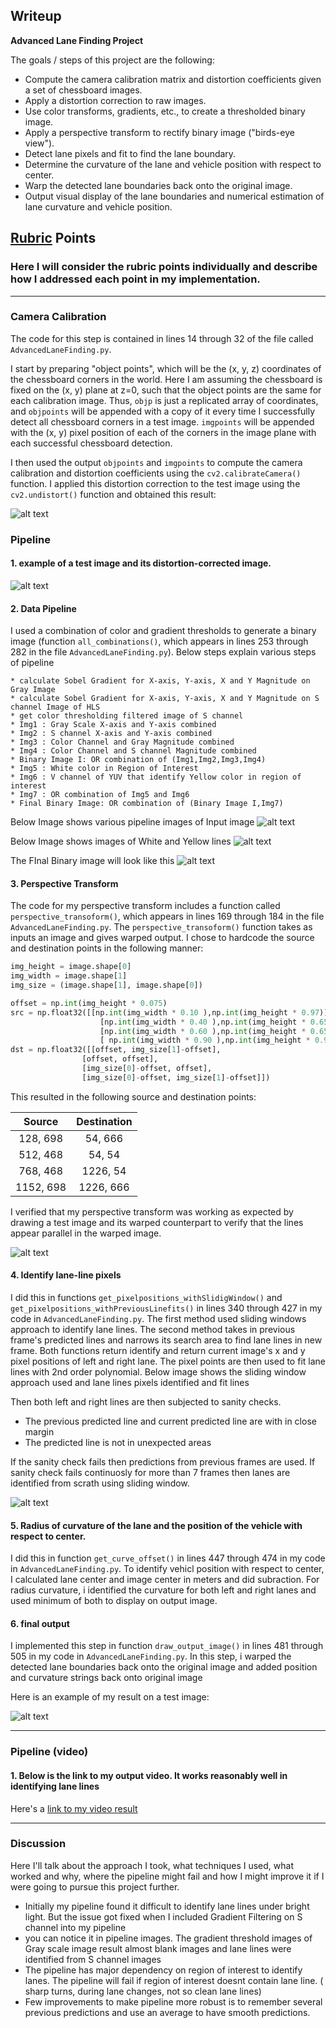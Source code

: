 ## Writeup

**Advanced Lane Finding Project**

The goals / steps of this project are the following:

* Compute the camera calibration matrix and distortion coefficients given a set of chessboard images.
* Apply a distortion correction to raw images.
* Use color transforms, gradients, etc., to create a thresholded binary image.
* Apply a perspective transform to rectify binary image ("birds-eye view").
* Detect lane pixels and fit to find the lane boundary.
* Determine the curvature of the lane and vehicle position with respect to center.
* Warp the detected lane boundaries back onto the original image.
* Output visual display of the lane boundaries and numerical estimation of lane curvature and vehicle position.

[//]: # (Image References)

[image1]: ./data/pipeline_images/cameraCalibration.jpg "Camera Calibration"
[image2]: ./data/pipeline_images/undist_Input.jpg "Input Image"
[image3]: ./data/pipeline_images/pipeline.jpg "Pipeline Images"
[image8]: ./data/pipeline_images/whiteYellow.jpg "Yellow and White Images"
[image4]: ./data/pipeline_images/binaryOutput.jpg "Binary Output"
[image5]: ./data/pipeline_images/perspective_transform.jpg "Perspective Transform"
[image6]: ./data/pipeline_images/polynomialFits.jpg "Polynomial Fits"
[image7]: ./data/pipeline_images/finalOutput.jpg "Output Image"
[video1]: ./data/output_videos/project_video.mp4 "Video"

## [Rubric](https://review.udacity.com/#!/rubrics/571/view) Points

### Here I will consider the rubric points individually and describe how I addressed each point in my implementation.  

---

### Camera Calibration

The code for this step is contained in lines 14 through 32 of the file called `AdvancedLaneFinding.py`.  

I start by preparing "object points", which will be the (x, y, z) coordinates of the chessboard corners in the world. Here I am assuming the chessboard is fixed on the (x, y) plane at z=0, such that the object points are the same for each calibration image.  Thus, `objp` is just a replicated array of coordinates, and `objpoints` will be appended with a copy of it every time I successfully detect all chessboard corners in a test image.  `imgpoints` will be appended with the (x, y) pixel position of each of the corners in the image plane with each successful chessboard detection.  

I then used the output `objpoints` and `imgpoints` to compute the camera calibration and distortion coefficients using the `cv2.calibrateCamera()` function.  I applied this distortion correction to the test image using the `cv2.undistort()` function and obtained this result: 

![alt text][image1]

### Pipeline 

#### 1. example of a test image and its distortion-corrected image.

![alt text][image2]

#### 2. Data Pipeline

I used a combination of color and gradient thresholds to generate a binary image (function `all_combinations()`, which appears in lines 253 through 282 in the file `AdvancedLaneFinding.py`).  Below steps explain various steps of pipeline

    * calculate Sobel Gradient for X-axis, Y-axis, X and Y Magnitude on Gray Image
    * calculate Sobel Gradient for X-axis, Y-axis, X and Y Magnitude on S channel Image of HLS
    * get color thresholding filtered image of S channel
    * Img1 : Gray Scale X-axis and Y-axis combined
    * Img2 : S channel X-axis and Y-axis combined
    * Img3 : Color Channel and Gray Magnitude combined
    * Img4 : Color Channel and S channel Magnitude combined  
    * Binary Image I: OR combination of (Img1,Img2,Img3,Img4)
    * Img5 : White color in Region of Interest
    * Img6 : V channel of YUV that identify Yellow color in region of interest
    * Img7 : OR combination of Img5 and Img6
    * Final Binary Image: OR combination of (Binary Image I,Img7) 

Below Image shows various pipeline images of Input image
![alt text][image3]

Below Image shows images of White and Yellow lines
![alt text][image8]

The FInal Binary image will look like this
![alt text][image4]

#### 3. Perspective Transform

The code for my perspective transform includes a function called `perspective_transoform()`, which appears in lines 169 through 184 in the file `AdvancedLaneFinding.py`.  The `perspective_transoform()` function takes as inputs an image and gives warped output.   I chose to hardcode the source and destination points in the following manner:

```python
img_height = image.shape[0]
img_width = image.shape[1]
img_size = (image.shape[1], image.shape[0])

offset = np.int(img_height * 0.075)
src = np.float32([[np.int(img_width * 0.10 ),np.int(img_height * 0.97)],
                    [np.int(img_width * 0.40 ),np.int(img_height * 0.65 )],
                    [np.int(img_width * 0.60 ),np.int(img_height * 0.65 )],
                    [ np.int(img_width * 0.90 ),np.int(img_height * 0.97)]])
dst = np.float32([[offset, img_size[1]-offset],
    			[offset, offset], 
    			[img_size[0]-offset, offset],
                [img_size[0]-offset, img_size[1]-offset]])
```

This resulted in the following source and destination points:

| Source        | Destination   | 
|:-------------:|:-------------:| 
| 128, 698      | 54, 666       | 
| 512, 468      | 54, 54      	|
| 768, 468     	| 1226, 54      |
| 1152, 698     | 1226, 666     |

I verified that my perspective transform was working as expected by drawing a test image and its warped counterpart to verify that the lines appear parallel in the warped image.

![alt text][image5]

#### 4. Identify lane-line pixels

I did this in functions `get_pixelpositions_withSlidigWindow()` and `get_pixelpositions_withPreviousLinefits()` in lines 340 through 427 in my code in `AdvancedLaneFinding.py`. The first method used sliding windows approach to identify lane lines. The second method takes in previous frame's predicted lines and narrows its search area to find lane lines in new frame. Both functions return identify and return current image's x and y pixel positions of left and right lane.
The pixel points are then used to fit lane lines with 2nd order polynomial. Below image shows the sliding window approach used and lane lines pixels identified and fit lines

Then both left and right lines are then subjected to sanity checks. 
* The previous predicted line and current predicted line are with in close margin
* The predicted line is not in unexpected areas

If the sanity check fails then predictions from previous frames are used.
If sanity check fails continuosly for more than 7 frames then lanes are identified from scrath using sliding window.

![alt text][image6]

#### 5. Radius of curvature of the lane and the position of the vehicle with respect to center.

I did this in function `get_curve_offset()` in lines 447 through 474 in my code in `AdvancedLaneFinding.py`. To identify vehicl position with respect to center, I calculated lane center and image center in meters and did subraction. For radius curvature, i identified the curvature for both left and right lanes and used minimum of both to display on output image.

#### 6. final output

I implemented this step in function `draw_output_image()` in lines 481 through 505 in my code in `AdvancedLaneFinding.py`.  In this step, i warped the detected lane boundaries back onto the original image and added position and curvature strings back onto original image

Here is an example of my result on a test image:

![alt text][image7]

---

### Pipeline (video)

#### 1. Below is the link to my output video. It works reasonably well in identifying lane lines

Here's a [link to my video result](./data/output_videos/project_video_attempt2.mp4)

---

### Discussion

Here I'll talk about the approach I took, what techniques I used, what worked and why, where the pipeline might fail and how I might improve it if I were going to pursue this project further.  

* Initially my pipeline found it difficult to identify lane lines under bright light. But the issue got fixed when I included Gradient Filtering on S channel into my pipeline
* you can notice it in pipeline images. The gradient threshold images of Gray scale image result almost blank images and lane lines were identified from S channel images
* The pipeline has major dependency on region of interest to identify lanes. The pipeline will fail if region of interest doesnt contain lane line. ( sharp turns, during lane changes, not so clean lane lines)
* Few improvements to make pipeline more robust is to remember several previous predictions and use an average to have smooth predictions.
